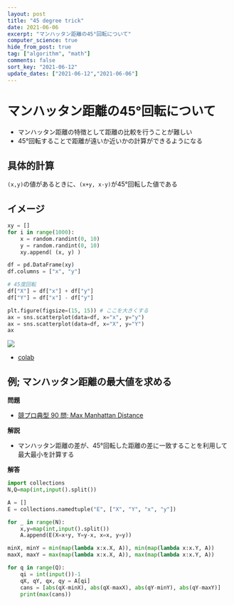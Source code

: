 ```yaml
---
layout: post
title: "45 degree trick"
date: 2021-06-06
excerpt: "マンハッタン距離の45°回転について"
computer_science: true
hide_from_post: true
tag: ["algorithm", "math"]
comments: false
sort_key: "2021-06-12"
update_dates: ["2021-06-12","2021-06-06"]
---
```


# マンハッタン距離の45°回転について
 - マンハッタン距離の特徴として距離の比較を行うことが難しい
 - 45°回転することで距離が遠いか近いかの計算ができるようになる

## 具体的計算
`(x,y)`の値があるときに、`(x+y, x-y)`が45°回転した値である  

## イメージ

```python
xy = []
for i in range(1000):
    x = random.randint(0, 10)
    y = random.randint(0, 10)
    xy.append( (x, y) )

df = pd.DataFrame(xy)
df.columns = ["x", "y"]

# 45度回転
df["X"] = df["x"] + df["y"]
df["Y"] = df["x"] - df["y"]

plt.figure(figsize=(15, 15)) # ここを大きくする
ax = sns.scatterplot(data=df, x="x", y="y")
ax = sns.scatterplot(data=df, x="X", y="Y")
ax
```

<div>
  <img src="https://user-images.githubusercontent.com/4949982/120921761-2931f780-c700-11eb-9f31-ff354defd4a1.png">
</div>

 - [colab](https://colab.research.google.com/drive/1buBQ9hC9M45r-QKgKZSOebkYIGeakMEI?usp=sharing)


## 例; マンハッタン距離の最大値を求める

**問題**  
 - [競プロ典型 90 問; Max Manhattan Distance](https://atcoder.jp/contests/typical90/tasks/typical90_aj)

**解説**  
 - マンハッタン距離の差が、45°回転した距離の差に一致することを利用して最大最小を計算する

**解答**  
```python
import collections
N,Q=map(int,input().split())

A = []
E = collections.namedtuple("E", ["X", "Y", "x", "y"])

for _ in range(N):
    x,y=map(int,input().split())
    A.append(E(X=x+y, Y=y-x, x=x, y=y))

minX, minY = min(map(lambda x:x.X, A)), min(map(lambda x:x.Y, A))
maxX, maxY = max(map(lambda x:x.X, A)), max(map(lambda x:x.Y, A))

for q in range(Q):
    qi = int(input())-1
    qX, qY, qx, qy = A[qi]
    cans = [abs(qX-minX), abs(qX-maxX), abs(qY-minY), abs(qY-maxY)]
    print(max(cans))
```
